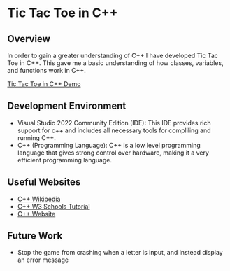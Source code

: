 # Tic Tac Toe in C++

## Overview

In order to gain a greater understanding of C++ I have developed Tic Tac Toe in C++. This gave me a basic understanding of how classes, variables, and functions work in C++.

[Tic Tac Toe in C++ Demo](https://youtu.be/LGKADLEXYlw)


## Development Environment

* Visual Studio 2022 Community Edition (IDE): This IDE provides rich support for c++ and includes all necessary tools for compliling and running C++.
* C++ (Programming Language): C++ is a low level programming language that gives strong control over hardware, making it a very efficient programming language.

## Useful Websites

* [C++ Wikipedia](https://en.wikipedia.org/wiki/C%2B%2B)
* [C++ W3 Schools Tutorial](https://www.w3schools.com/cpp/cpp_examples.asp)
* [C++ Website](http://www.cplusplus.com/reference/stl/)

## Future Work

* Stop the game from crashing when a letter is input, and instead display an error message